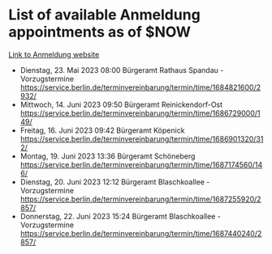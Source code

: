# List of available Anmeldung appointments as of $NOW
[Link to Anmeldung website](https://service.berlin.de/terminvereinbarung/termin/tag.php?termin=1&anliegen[]=120686&dienstleisterlist=122210,122217,327316,122219,327312,122227,327314,122231,327346,122243,327348,122254,122252,329742,122260,329745,122262,329748,122271,327278,122273,327274,122277,327276,330436,122280,327294,122282,327290,122284,327292,122291,327270,122285,327266,122286,327264,122296,327268,150230,329760,122297,327286,122294,327284,122312,329763,122314,329775,122304,327330,122311,327334,122309,327332,317869,122281,327352,122279,329772,122283,122276,327324,122274,327326,122267,329766,122246,327318,122251,327320,122257,327322,122208,327298,122226,327300&herkunft=http%3A%2F%2Fservice.berlin.de%2Fdienstleistung%2F120686%2F)
- Dienstag, 23. Mai 2023 08:00 Bürgeramt Rathaus Spandau - Vorzugstermine https://service.berlin.de/terminvereinbarung/termin/time/1684821600/2932/
- Mittwoch, 14. Juni 2023 09:50 Bürgeramt Reinickendorf-Ost https://service.berlin.de/terminvereinbarung/termin/time/1686729000/149/
- Freitag, 16. Juni 2023 09:42 Bürgeramt Köpenick https://service.berlin.de/terminvereinbarung/termin/time/1686901320/312/
- Montag, 19. Juni 2023 13:36 Bürgeramt Schöneberg https://service.berlin.de/terminvereinbarung/termin/time/1687174560/146/
- Dienstag, 20. Juni 2023 12:12 Bürgeramt Blaschkoallee - Vorzugstermine https://service.berlin.de/terminvereinbarung/termin/time/1687255920/2857/
- Donnerstag, 22. Juni 2023 15:24 Bürgeramt Blaschkoallee - Vorzugstermine https://service.berlin.de/terminvereinbarung/termin/time/1687440240/2857/
